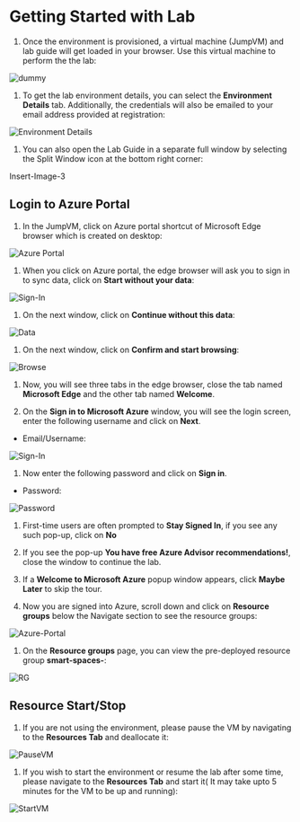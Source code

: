 # Getting Started with Lab

1. Once the environment is provisioned, a virtual machine (JumpVM) and lab guide will get loaded in your browser. Use this virtual machine to perform the the lab:

![dummy](Smart-Spaces-Sustainability-Solution-Accelerator/images/dummy.png)

1. To get the lab environment details, you can select the **Environment Details** tab. Additionally, the credentials will also be emailed to your email address provided at registration:

![Environment Details](./images/environmentdetails.png)

1. You can also open the Lab Guide in a separate full window by selecting the Split Window icon at the bottom right corner:

Insert-Image-3

## Login to Azure Portal

1. In the JumpVM, click on Azure portal shortcut of Microsoft Edge browser which is created on desktop:

![Azure Portal](https://github.com/SD-14/Smart-Spaces-Sustainability-Solution-Accelerator/blob/main/images/01.png?raw=true)

1. When you click on Azure portal, the edge browser will ask you to sign in to sync data, click on **Start without your data**:

![Sign-In](./images/02.png)

1. On the next window, click on **Continue without this data**:

![Data](./images/03.png)

1. On the next window, click on **Confirm and start browsing**:

![Browse](./images/04.png)

1. Now, you will see three tabs in the edge browser, close the tab named **Microsoft Edge** and the other tab named **Welcome**.

1. On the **Sign in to Microsoft Azure** window, you will see the login screen, enter the following username and click on **Next**.

* Email/Username: <inject key="AzureAdUserEmail"></inject>

![Sign-In](./images/05.png)

1. Now enter the following password and click on **Sign in**.

* Password: <inject key="AzureAdUserPassword"></inject>

![Password](./images/06.png)

1. First-time users are often prompted to **Stay Signed In**, if you see any such pop-up, click on **No**

1. If you see the pop-up **You have free Azure Advisor recommendations!**, close the window to continue the lab.

1. If a **Welcome to Microsoft Azure** popup window appears, click **Maybe Later** to skip the tour.

1. Now you are signed into Azure, scroll down and click on **Resource groups** below the Navigate section to see the resource groups:

![Azure-Portal](./images/07.png)

1. On the **Resource groups** page, you can view the pre-deployed resource group **smart-spaces-<inject key ="DeploymentID"></inject>**:

![RG](./images/08.png)

## Resource Start/Stop

1. If you are not using the environment, please pause the VM by navigating to the **Resources Tab** and deallocate it:

![PauseVM](./images/09.png)

1. If you wish to start the environment or resume the lab after some time, please navigate to the **Resources Tab** and start it( It may take upto 5 minutes for the VM to be up and running):

![StartVM](./images/10.png)

